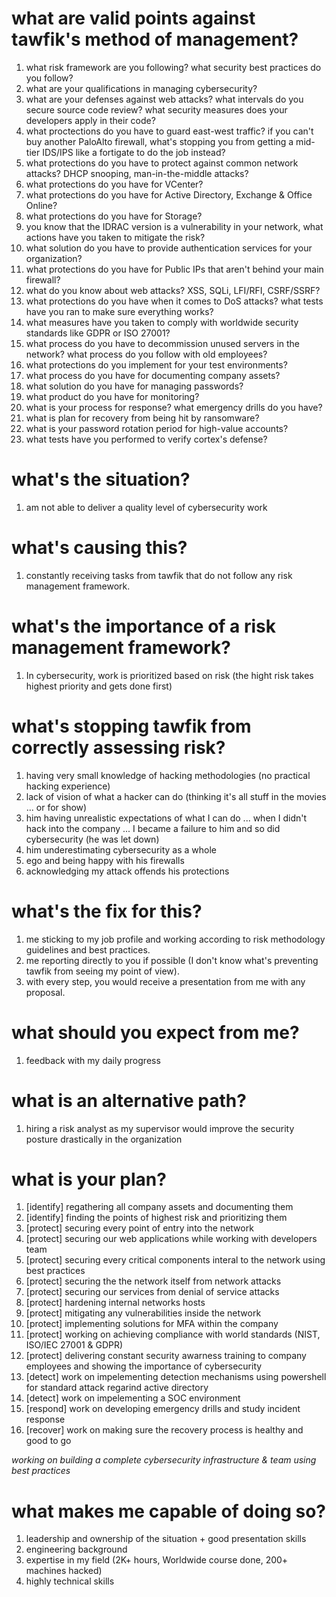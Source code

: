 # what are valid points against tawfik's method of management?
1. what risk framework are you following? what security best practices do you follow?
2. what are your qualifications in managing cybersecurity?
3. what are your defenses against web attacks? what intervals do you secure source code review? what security measures does your developers apply in their code?
4. what proctections do you have to guard east-west traffic? if you can't buy another PaloAlto firewall, what's stopping you from getting a mid-tier IDS/IPS like a fortigate to do the job instead?
5. what protections do you have to protect against common network attacks? DHCP snooping, man-in-the-middle attacks?
6. what protections do you have for VCenter?
7. what protections do you have for Active Directory, Exchange & Office Online?
8. what protections do you have for Storage?
9. you know that the IDRAC version is a vulnerability in your network, what actions have you taken to mitigate the risk?
10. what solution do you have to provide authentication services for your organization?
11. what protections do you have for Public IPs that aren't behind your main firewall?
12. what do you know about web attacks? XSS, SQLi, LFI/RFI, CSRF/SSRF?
13. what protections do you have when it comes to DoS attacks? what tests have you ran to make sure everything works?
14. what measures have you taken to comply with worldwide security standards like GDPR or ISO 27001?
15. what process do you have to decommission unused servers in the network? what process do you follow with old employees?
16. what protections do you implement for your test environments?
17. what process do you have for documenting company assets?
18. what solution do you have for managing passwords?
19. what product do you have for monitoring?
20. what is your process for response? what emergency drills do you have?
21. what is plan for recovery from being hit by ransomware?
22. what is your password rotation period for high-value accounts?
23. what tests have you performed to verify cortex's defense?

# what's the situation?
1. am not able to deliver a quality level of cybersecurity work

# what's causing this?
1. constantly receiving tasks from tawfik that do not follow any risk management framework.

# what's the importance of a risk management framework?
1. In cybersecurity, work is prioritized based on risk (the hight risk takes highest priority and gets done first)

# what's stopping tawfik from correctly assessing risk?
1. having very small knowledge of hacking methodologies (no practical hacking experience)
2. lack of vision of what a hacker can do (thinking it's all stuff in the movies ... or for show)
3. him having unrealistic expectations of what I can do ... when I didn't hack into the company ... I became a failure to him and so did cybersecurity (he was let down)
4. him underestimating cybersecurity as a whole
5. ego and being happy with his firewalls
6. acknowledging my attack offends his protections

# what's the fix for this?
1. me sticking to my job profile and working according to risk methodology guidelines and best practices.
2. me reporting directly to you if possible (I don't know what's preventing tawfik from seeing my point of view).
3. with every step, you would receive a presentation from me with any proposal.

# what should you expect from me?
1. feedback with my daily progress

# what is an alternative path?
1. hiring a risk analyst as my supervisor would improve the security posture drastically in the organization

# what is your plan?
1. [identify] regathering all company assets and documenting them
2. [identify] finding the points of highest risk and prioritizing them
3. [protect] securing every point of entry into the network
4. [protect] securing our web applications while working with developers team
5. [protect] securing every critical components interal to the network using best practices
6. [protect] securing the the network itself from network attacks
7. [protect] securing our services from denial of service attacks
8. [protect] hardening internal networks hosts
9. [protect] mitigating any vulnerabilities inside the network
10. [protect] implementing solutions for MFA within the company
11. [protect] working on achieving compliance with world standards (NIST, ISO/IEC 27001 & GDPR)
12. [protect] delivering constant security awarness training to company employees and showing the importance of cybersecurity
12. [detect] work on impelementing detection mechanisms using powershell for standard attack regarind active directory
13. [detect] work on impelementing a SOC environment
14. [respond] work on developing emergency drills and study incident response
15. [recover] work on making sure the recovery process is healthy and good to go

*working on building a complete cybersecurity infrastructure & team using best practices*

# what makes me capable of doing so?
1. leadership and ownership of the situation + good presentation skills
2. engineering background
3. expertise in my field (2K+ hours, Worldwide course done, 200+ machines hacked)
3. highly technical skills